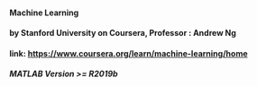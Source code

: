 #### Machine Learning
#### by Stanford University on Coursera, Professor : Andrew Ng
#### link: https://www.coursera.org/learn/machine-learning/home
##### MATLAB Version >= R2019b 

